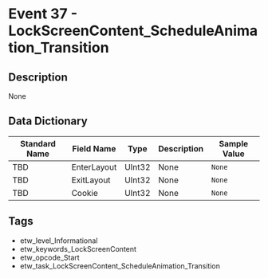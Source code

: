 # Event 37 - LockScreenContent_ScheduleAnimation_Transition

## Description
None

## Data Dictionary
|Standard Name|Field Name|Type|Description|Sample Value|
|---|---|---|---|---|
|TBD|EnterLayout|UInt32|None|`None`|
|TBD|ExitLayout|UInt32|None|`None`|
|TBD|Cookie|UInt32|None|`None`|

## Tags
* etw_level_Informational
* etw_keywords_LockScreenContent
* etw_opcode_Start
* etw_task_LockScreenContent_ScheduleAnimation_Transition